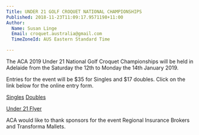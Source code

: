```yaml
---
Title: UNDER 21 GOLF CROQUET NATIONAL CHAMPIONSHIPS
Published: 2018-11-23T11:09:17.9571198+11:00
Author:
  Name: Susan Linge
  Email: croquet.australia@gmail.com
  TimeZoneId: AUS Eastern Standard Time

---
```

The ACA 2019 Under 21 National Golf Croquet Championships will be held in Adelaide from the Saturday the 12th to Monday the 14th January 2019.

Entries for the event will be $35 for Singles and $17 doubles. Click on the link below for the online entry form.

[Singles](https://croquet-australia.com.au/tournaments/2019/gc/u21-singles) 
[Doubles](https://croquet-australia.com.au/tournaments/2019/gc/u21-doubles)

[Under 21 Flyer](/2019-gc-u21-flyer.docx)

ACA would like to thank sponsors for the event Regional Insurance Brokers and Transforma Mallets.